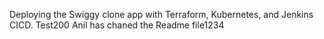 Deploying the Swiggy clone app with Terraform, Kubernetes, and Jenkins CICD.
Test200
Anil has chaned the Readme file1234





